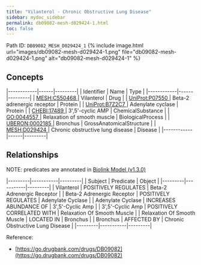 ```yaml
---
title: "Vilanterol - Chronic Obstructive Lung Disease"
sidebar: mydoc_sidebar
permalink: db09082-mesh-d029424-1.html
toc: false 
---
```



Path ID: `DB09082_MESH_D029424_1`
{% include image.html url="images/db09082-mesh-d029424-1.png" file="db09082-mesh-d029424-1.png" alt="db09082-mesh-d029424-1" %}

## Concepts

|------------|------|---------|
| Identifier | Name | Type    |
|------------|------|---------|
| <a href="https://identifiers.org/MESH:C550468">MESH:C550468 </a> | Vilanterol | Drug |
| <a href="https://identifiers.org/UniProt:P07550">UniProt:P07550 </a> | Beta-2 adrenergic receptor | Protein |
| <a href="https://identifiers.org/UniProt:B7Z2C7">UniProt:B7Z2C7 </a> | Adenylate cyclase | Protein |
| <a href="https://identifiers.org/CHEBI:17489">CHEBI:17489 </a> | 3',5'-cyclic AMP | ChemicalSubstance |
| <a href="https://identifiers.org/GO:0044557">GO:0044557 </a> | Relaxation of smooth muscle | BiologicalProcess |
| <a href="https://identifiers.org/UBERON:0002185">UBERON:0002185 </a> | Bronchus | GrossAnatomicalStructure |
| <a href="https://identifiers.org/MESH:D029424">MESH:D029424 </a> | Chronic obstructive lung disease | Disease |
|------------|------|---------|

## Relationships


NOTE: predicates are annotated in <a href="https://github.com/biolink/biolink-model/releases/tag/v1.3.0">Biolink Model (v1.3.0)</a>

|---------|-----------|---------|
| Subject | Predicate | Object  |
|---------|-----------|---------|
| Vilanterol | POSITIVELY REGULATES | Beta-2 Adrenergic Receptor |
| Beta-2 Adrenergic Receptor | POSITIVELY REGULATES | Adenylate Cyclase |
| Adenylate Cyclase | INCREASES ABUNDANCE OF | 3',5'-Cyclic Amp |
| 3',5'-Cyclic Amp | POSITIVELY CORRELATED WITH | Relaxation Of Smooth Muscle |
| Relaxation Of Smooth Muscle | LOCATED IN | Bronchus |
| Bronchus | AFFECTED BY | Chronic Obstructive Lung Disease |
|---------|-----------|---------|

Reference: 
  - [https://go.drugbank.com/drugs/DB09082](https://go.drugbank.com/drugs/DB09082)
